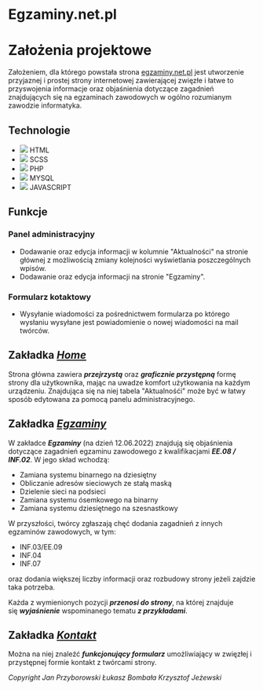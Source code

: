 # Egzaminy.net.pl
# **Założenia projektowe**
Założeniem, dla którego powstała strona [egzaminy.net.pl](https://egzaminy.net.pl//) jest utworzenie przyjaznej i prostej strony internetowej zawierającej zwięzłe i łatwe to przyswojenia informacje oraz objaśnienia dotyczące zagadnień znajdujących się na egzaminach zawodowych w ogólno rozumianym zawodzie informatyka.
## Technologie
- ![](https://iili.io/h1UEj2.png) HTML
- ![](https://iili.io/h1UkTQ.png) SCSS
- ![](https://iili.io/h1UvjV.png) PHP
- ![](https://iili.io/h1g0cg.png) MYSQL
- ![](https://iili.io/h1gWtp.png) JAVASCRIPT
## Funkcje
### Panel administracyjny
 - Dodawanie oraz edycja informacji w kolumnie "Aktualności" na stronie głównej z możliwością zmiany kolejności wyświetlania poszczególnych wpisów.
 - Dodawanie oraz edycja informacji na stronie "Egzaminy".
### Formularz kotaktowy
- Wysyłanie wiadomości za pośrednictwem formularza po którego wysłaniu wysyłane jest powiadomienie o nowej wiadomości na mail twórców.

## **Zakładka _[Home]( https://egzaminy.net.pl/#)_**
Strona główna zawiera ***przejrzystą*** oraz ***graficznie przystępną*** formę strony dla użytkownika, mając na uwadze komfort użytkowania na każdym urządzeniu. Znajdująca się na niej tabela "Aktualnośći" może być w łatwy sposób edytowana za pomocą panelu administracyjnego.
## **Zakładka _[Egzaminy]( https://egzaminy.net.pl/egzaminy/)_**
W zakładce ***Egzaminy*** (na dzień 12.06.2022) znajdują się objaśnienia dotyczące zagadnień egzaminu zawodowego z kwalifikacjami ***EE.08 / INF.02***. W jego skład wchodzą:
- Zamiana systemu binarnego na dziesiętny
- Obliczanie adresów sieciowych ze stałą maską
- Dzielenie sieci na podsieci
- Zamiana systemu ósemkowego na binarny
- Zamiana systemu dziesiętnego na szesnastkowy

W przyszłości, twórcy zgłaszają chęć dodania zagadnień z innych egzaminów zawodowych, w tym:
- INF.03/EE.09
- INF.04
- INF.07

oraz dodania większej liczby informacji oraz rozbudowy strony jeżeli zajdzie taka potrzeba.

Każda z wymienionych pozycji ***przenosi do strony***, na której znajduje się ***wyjaśnienie*** wspominanego tematu ***z przykładami***.
## **Zakładka _[Kontakt]( https://egzaminy.net.pl/kontakt/)_**
Można na niej znaleźć ***funkcjonujący formularz*** umożliwiający w zwięzłej i przystępnej formie kontakt z twórcami strony. 

*Copyright Jan Przyborowski Łukasz Bombała Krzysztof Jeżewski*


